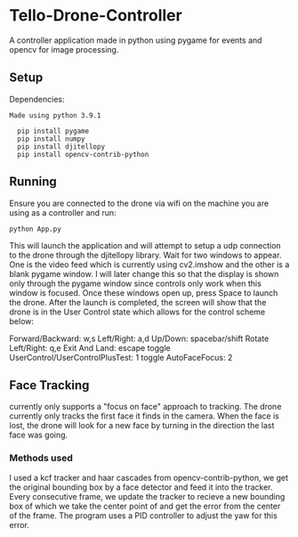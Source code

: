 # Tello-Drone-Controller
A controller application made in python using pygame for events and opencv for image processing.

## Setup
Dependencies:
```
Made using python 3.9.1
```
```
  pip install pygame
  pip install numpy
  pip install djitellopy
  pip install opencv-contrib-python
```
## Running
Ensure you are connected to the drone via wifi on the machine you are using as a controller and run:
```
python App.py
```
This will launch the application and will attempt to setup a udp connection to the drone through the djitellopy library. Wait for two windows to appear.
One is the video feed which is currently using cv2.imshow and the other is a blank pygame window. I will later change this so that the display is shown
only through the pygame window since controls only work when this window is focused. Once these windows open up, press Space to launch the drone. After
the launch is completed, the screen will show that the drone is in the User Control state which allows for the control scheme below:

Forward/Backward: w,s
Left/Right: a,d
Up/Down: spacebar/shift
Rotate Left/Right: q,e
Exit And Land: escape
toggle UserControl/UserControlPlusTest: 1
toggle AutoFaceFocus: 2

## Face Tracking
currently only supports a "focus on face" approach to tracking.
The drone currently only tracks the first face it finds in the camera.
When the face is lost, the drone will look for a new face by turning in the direction the last face was going.
### Methods used
I used a kcf tracker and haar cascades from opencv-contrib-python, we get the original bounding box by a face detector and feed it into the tracker.
Every consecutive frame, we update the tracker to recieve a new bounding box of which we take the center point of and get the error from the center
of the frame. The program uses a PID controller to adjust the yaw for this error.
